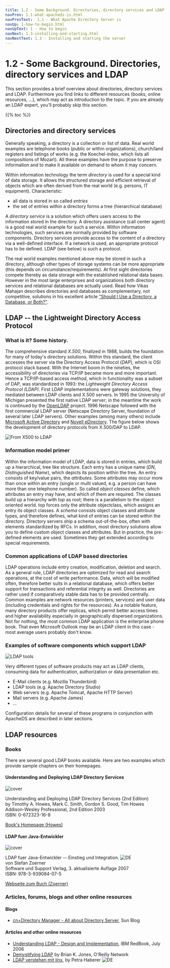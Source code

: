 ```yaml
---
title: 1.2 - Some Background. Directories, directory services and LDAP
navPrev: 1.1-what-apacheds-is.html
navPrevText:  1.1 - What Apache Directory Server is
navUp: 1-how-to-begin.html
navUpText: 1 - How to begin
navNext: 1.3-installing-and-starting.html
navNextText: 1.3 - Installing and starting the server
---
```


# 1.2 - Some Background. Directories, directory services and LDAP

This section provides a brief overview about directories, directory services and LDAP. Furthermore you find links to different resources (books, online resources, ...), which may act as introduction to the topic. If you are already an LDAP expert, you'll probably skip this section. 

{{% toc %}}

## Directories and directory services

Generally speaking, a directory is a collection or list of data. Real world examples are telephone books (public or within organizations), church/land registers and listings of works (e.g. the Koechel-index, which lists all compositions of Mozart). All these examples have the purpose to preserve information and to make it available on demand to whom it may concern.

Within information technology the term *directory* is used for a special kind of data storage. It allows the structured storage and efficient retrieval of objects which are often derived from the real world (e.g. persons, IT equipment). Characteristic:
* all data is stored in so called *entries*
* the set of entries within a directory forms a tree (hierarchical database)

A *directory service* is a solution which offers users access to the information stored in the directory. A directory assistance (call center agent) is a good real world example for such a service. Within information technologies, such services are normally provided by software components. Directory services provide access to the content of a directory via a well-defined interface. If a network is used, an appropriate protocol has to be defined. LDAP (see below) is such a protocol.

The real world examples mentioned above may be stored in such a directory, although other types of storage systems can be more appropriate (this depends on circumstance/requirements). At first sight directories compete thereby as data storage with the established relational data bases. However in the most large enterprises and organizations both directory services and relational databases are actually used. Read how Vikas Mahajan describes directories and databases as complementary, not competitive, solutions in his excellent article ["Should I Use a Directory, a Database, or Both?"](http://support.novell.com/techcenter/articles/ana20011101.html).

## LDAP -- the Lightweight Directory Access Protocol

### What is it? Some history.

The comprehensive standard *X.500*, finalized in 1988, builds the foundation for many of today's directory solutions. Within this standard, the client accesses the server via the Directory Access Protocol (*DAP*), which is OSI protocol stack based. With the Internet boom in the nineties, the accessibility of directories via TCP/IP became more and more important. Hence a TCP/IP-based access method, which in functionality was a subset of DAP, was standardized in 1993: the *Lightweight Directory Access Protocol (LDAP)*. First LDAP implementations were gateway solutions, they mediated between LDAP clients and X.500 servers.  In 1995 the University of Michigan presented the first native LDAP server; in the meantime the work is continued by the [OpenLDAP](http://www.openldap.org/) project. 1996 Netscape followed with the first commercial LDAP server (Netscape Directory Server, foundation of several later LDAP servers). Other examples (among many others) include [Microsoft Active Directory](http://www.microsoft.com/ad/) and [Novell eDirectory](http://www.novell.com/products/edirectory/). The figure below shows the development of directory protocols from X.500/DAP to LDAP.

![From X500 to LDAP](images/fromX500toLDAP.png)

### Information model primer

Within the information model of LDAP, data is stored in entries, which build up a hierarchical, tree like structure. Each entry has a unique name (*DN*, *Distinguished Name*), which depicts its position within the tree. An entry consists of key/value pairs, the *attributes*. Some attributes may occur more than once within an entry (single or multi valued, e.g. a person can have more than one telephone number). So called *object classes* define, which attributes an entry may have, and which of them are required. The classes build up a hierarchy with *top* as root; there is a parallelism to the object oriented world. top forces only the attribute objectclass, which assigns an entry its object classes. A *schema* consists object classes and attribute types, and therefore defines, what kind of entries can be stored within the directory. Directory servers ship a schema out-of-the-box, often with elements standardized by RFCs. In addition, most directory solutions allow you to define custom object classes and attributes. But in practice, the pre-defined elements are used. Sometimes they get extended according to special requirements.

### Common applications of LDAP based directories

LDAP operations include entry creation, modification, deletion and search. As a general rule, LDAP directories are optimized for read and search operations, at the cost of write performance. Data, which will be modified often, therefore better suits in a relational database, which offers better support for transactions and referential integrity as well. Directories are rather used if comparatively stable data has to be provided centrally.  
Common examples are network resources (printers, services) and user data  (including credentials and rights for the resources). As a notable feature, many directory products offer replicas, which permit better access times and higher availability especially in geographically dispersed organizations. Not for nothing, the most common LDAP application is the enterprise phone book. That even Microsoft Outlook may be an LDAP client in this case - most average users probably don't know.


### Examples of software components which support LDAP

![LDAP tools](images/ldap-tools.png)

Very different types of software products may act as LDAP clients, consuming data for authentication, authorization or data presentation etc.

* E-Mail clients (e.g. Mozilla Thunderbird)
* LDAP tools (e.g. Apache Directory Studio)
* Web servers (e.g. Apache Tomcat, Apache HTTP Server)
* Mail servers (e.g. Apache James)
* ...

Configuration details for several of these programs in conjunction with ApacheDS are described in later sections.

## LDAP resources

### Books

There are several good LDAP books available. Here are two examples which provide sample chapters on their homepages.

#### Understanding and Deploying LDAP Directory Services

![cover](images/cover_howes_100.gif)

Understanding and Deploying LDAP Directory Services (2nd Edition) <br/>
by Timothy A. Howes, Mark C. Smith, Gordon S. Good, Tim Howes <br/>
Addison-Wesley Professional, 2nd Edition 2003 <br/>
ISBN: 0-672323-16-8 <br/>

[Book's Homepage (Howes)](http://awprofessional.com/title/0672323168)

#### LDAP fuer Java-Entwickler

![cover](images/cover_zoerner_100.gif)

LDAP fuer Java-Entwickler -- Einstieg und Integration. ![DE](images/de.png) <br/>
von Stefan Zoerner <br/>
Software und Support Verlag, 3. aktualisierte Auflage 2007 <br/>
ISBN: 978-3-939084-07-5 <br/>

[Webseite zum Buch (Zoerner)](http://www.entwickler-press.de/buecher/ldap/)

### Articles, forums, blogs and other online resources

#### Blogs

* [cn=Directory Manager - All about Directory Server](http://blogs.sun.com/roller/page/DirectoryManager), Sun Blog

#### Articles and other online resources

* [Understanding LDAP - Design and Implementation](http://www.redbooks.ibm.com/abstracts/SG244986.html?Open), IBM RedBook, July 2006
* [Demystifying LDAP](http://www.oreillynet.com/pub/a/sysadmin/2006/07/27/demystifying-ldap.html) by Brian K. Jones, O'Reilly Network
* [LDAP verstehen mit linx](http://www.mitlinx.de/ldap/), by Petra Haberer ![DE](images/de.png)


